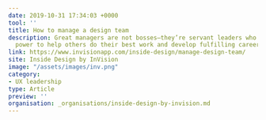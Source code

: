 ```yaml
---
date: 2019-10-31 17:34:03 +0000
tool: ''
title: How to manage a design team
description: Great managers are not bosses—they’re servant leaders who wield their
  power to help others do their best work and develop fulfilling careers.
link: https://www.invisionapp.com/inside-design/manage-design-team/
site: Inside Design by InVision
image: "/assets/images/inv.png"
category:
- UX leadership
type: Article
preview: ''
organisation: _organisations/inside-design-by-invision.md
---
```


